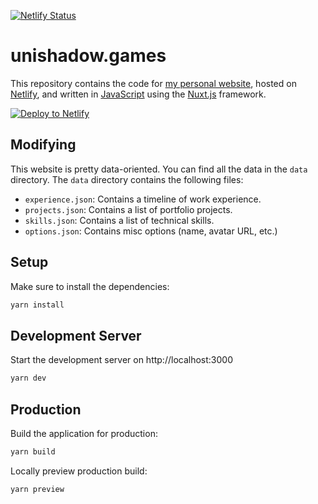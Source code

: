 [![Netlify Status](https://api.netlify.com/api/v1/badges/17a8cef7-0bc1-48e9-bf6f-8d4c5aa2ce65/deploy-status)](https://app.netlify.com/sites/unishadowgames/deploys)


# unishadow.games

This repository contains the code for [my personal website](https://alex.gu3.me/), hosted on [Netlify](https://www.netlify.com/), and written in [JavaScript](https://www.javascript.com/) using the [Nuxt.js](https://nuxtjs.org/) framework.

<a href="https://app.netlify.com/start/deploy?repository=https://github.com/xezno/gu3.me">
    <img src="https://www.netlify.com/img/deploy/button.svg" alt="Deploy to Netlify">
</a>

## Modifying

This website is pretty data-oriented. You can find all the data in the `data` directory. The `data` directory contains the following files:
- `experience.json`: Contains a timeline of work experience.
- `projects.json`: Contains a list of portfolio projects.
- `skills.json`: Contains a list of technical skills.
- `options.json`: Contains misc options (name, avatar URL, etc.)

## Setup

Make sure to install the dependencies:

```bash
yarn install
```

## Development Server

Start the development server on http://localhost:3000

```bash
yarn dev
```

## Production

Build the application for production:

```bash
yarn build
```

Locally preview production build:

```bash
yarn preview
```
